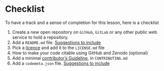 # Checklist

To have a track and a sense of completion for this lesson, here is a checklist

1. Create a new open repository on `GitHub`, `GitLab` or any other public web service to hold a repository.
1. Add a `README.md` file. [Suggestions to include](https://guides.github.com/features/wikis/)
1. Pick a [licence][licence-episode] and add it to the `LICENSE.md` file
1. How to make your code citable using GitHub and Zenodo (optional)
1. Add a minimal [contributor’s Guideline][contributions-episode], in `CONTRIBUTING.md`
2. Add a `codemeta.json` file. [Suggestions to include](https://github.com/codemeta/codemeta/blob/master/codemeta.jsonld)


[licence-episode]: https://softdev4research.github.io/4OSS-lesson/03-use-license/index.html
[contributions-episode]: https://softdev4research.github.io/4OSS-lesson/04-contributions/index.html
